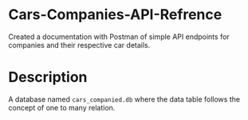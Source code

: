 # Cars-Companies-API-Refrence
Created a documentation with Postman of simple API endpoints for companies and their respective car details.

# Description
A database named `cars_companied.db` where the data table follows the concept of one to many relation. 
